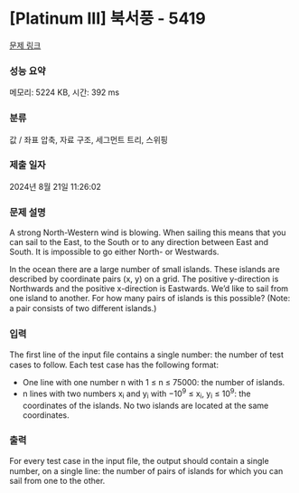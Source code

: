 # [Platinum III] 북서풍 - 5419 

[문제 링크](https://www.acmicpc.net/problem/5419) 

### 성능 요약

메모리: 5224 KB, 시간: 392 ms

### 분류

값 / 좌표 압축, 자료 구조, 세그먼트 트리, 스위핑

### 제출 일자

2024년 8월 21일 11:26:02

### 문제 설명

<p>A strong North-Western wind is blowing. When sailing this means that you can sail to the East, to the South or to any direction between East and South. It is impossible to go either North- or Westwards.</p>

<p>In the ocean there are a large number of small islands. These islands are described by coordinate pairs (x, y) on a grid. The positive y-direction is Northwards and the positive x-direction is Eastwards. We’d like to sail from one island to another. For how many pairs of islands is this possible? (Note: a pair consists of two diﬀerent islands.)</p>

### 입력 

 <p>The ﬁrst line of the input ﬁle contains a single number: the number of test cases to follow. Each test case has the following format:</p>

<ul>
	<li>One line with one number n with 1 ≤ n ≤ 75000: the number of islands.</li>
	<li>n lines with two numbers x<sub>i</sub> and y<sub>i</sub> with −10<sup>9</sup> ≤ x<sub>i</sub>, y<sub>i</sub> ≤ 10<sup>9</sup>: the coordinates of the islands. No two islands are located at the same coordinates.</li>
</ul>

### 출력 

 <p>For every test case in the input ﬁle, the output should contain a single number, on a single line: the number of pairs of islands for which you can sail from one to the other.</p>

